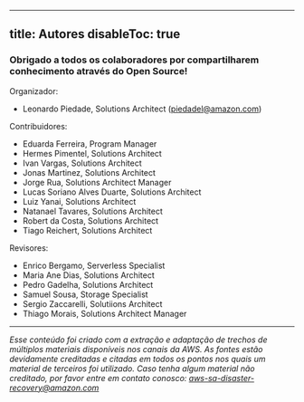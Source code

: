 
---
title: Autores
disableToc: true
---

### Obrigado a todos os colaboradores <i class="fas fa-heart"></i> por compartilharem conhecimento através do Open Source!

<!---
note: change the url to match the new repo... using old repo as an example placeholder

<br><br>
Acesse: [Contributors page](https://github.com/aws-samples/disaster-recovery-workshop/graphs/contributors) para ver a lista de autores desse conteúdo!
--->

Organizador: 
- Leonardo Piedade, Solutions Architect (piedadel@amazon.com)

Contribuidores:
- Eduarda Ferreira, Program Manager
- Hermes Pimentel, Solutions Architect
- Ivan Vargas, Solutions Architect
- Jonas Martinez, Solutions Architect
- Jorge Rua, Solutions Architect Manager
- Lucas Soriano Alves Duarte, Solutions Architect
- Luiz Yanai, Solutions Architect
- Natanael Tavares, Solutions Architect
- Robert da Costa, Solutions Architect
- Tiago Reichert, Solutions Architect

Revisores:
- Enrico Bergamo, Serverless Specialist
- Maria Ane Dias, Solutions Architect
- Pedro Gadelha, Solutions Architect
- Samuel Sousa, Storage Specialist
- Sergio Zaccarelli, Solutiions Architect
- Thiago Morais, Solutions Architect Manager

---

*Esse conteúdo foi criado com a extração e adaptação de trechos de múltiplos materiais disponíveis nos canais da AWS. As fontes estão devidamente creditadas e citadas em todos os pontos nos quais um material de terceiros foi utilizado. Caso tenha algum material não creditado, por favor entre em contato conosco: aws-sa-disaster-recovery@amazon.com*
